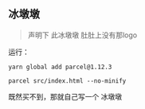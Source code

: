 ## 冰墩墩
> 声明下 此冰墩墩 肚肚上没有那logo 

运行：

`yarn global add parcel@1.12.3` 

`parcel src/index.html --no-minify` 

既然买不到，那就自己写一个 冰墩墩